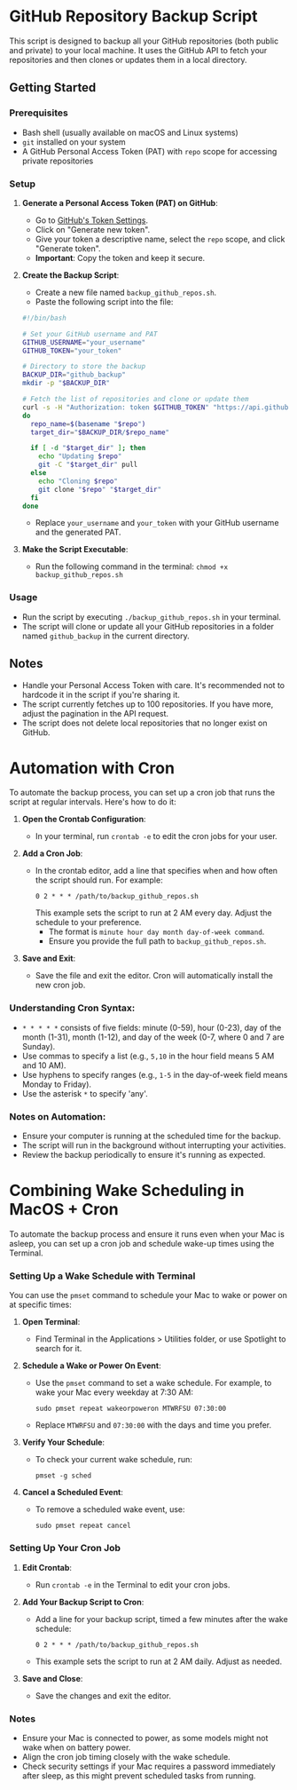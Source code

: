 # GitHub Repository Backup Script

This script is designed to backup all your GitHub repositories (both public and private) to your local machine. It uses the GitHub API to fetch your repositories and then clones or updates them in a local directory.

## Getting Started

### Prerequisites

- Bash shell (usually available on macOS and Linux systems)
- `git` installed on your system
- A GitHub Personal Access Token (PAT) with `repo` scope for accessing private repositories

### Setup

1. **Generate a Personal Access Token (PAT) on GitHub**:
   - Go to [GitHub's Token Settings](https://github.com/settings/tokens).
   - Click on "Generate new token".
   - Give your token a descriptive name, select the `repo` scope, and click "Generate token".
   - **Important**: Copy the token and keep it secure.

2. **Create the Backup Script**:
   - Create a new file named `backup_github_repos.sh`.
   - Paste the following script into the file:

    ```bash
    #!/bin/bash

    # Set your GitHub username and PAT
    GITHUB_USERNAME="your_username"
    GITHUB_TOKEN="your_token"

    # Directory to store the backup
    BACKUP_DIR="github_backup"
    mkdir -p "$BACKUP_DIR"

    # Fetch the list of repositories and clone or update them
    curl -s -H "Authorization: token $GITHUB_TOKEN" "https://api.github.com/users/$GITHUB_USERNAME/repos?per_page=100" | grep -o 'git@[^"]*' | while read -r repo
    do
      repo_name=$(basename "$repo")
      target_dir="$BACKUP_DIR/$repo_name"

      if [ -d "$target_dir" ]; then
        echo "Updating $repo"
        git -C "$target_dir" pull
      else
        echo "Cloning $repo"
        git clone "$repo" "$target_dir"
      fi
    done
    ```

    - Replace `your_username` and `your_token` with your GitHub username and the generated PAT.

3. **Make the Script Executable**:
   - Run the following command in the terminal: `chmod +x backup_github_repos.sh`

### Usage

- Run the script by executing `./backup_github_repos.sh` in your terminal.
- The script will clone or update all your GitHub repositories in a folder named `github_backup` in the current directory.

## Notes

- Handle your Personal Access Token with care. It's recommended not to hardcode it in the script if you're sharing it.
- The script currently fetches up to 100 repositories. If you have more, adjust the pagination in the API request.
- The script does not delete local repositories that no longer exist on GitHub.

# Automation with Cron

To automate the backup process, you can set up a cron job that runs the script at regular intervals. Here's how to do it:

1. **Open the Crontab Configuration**:
   - In your terminal, run `crontab -e` to edit the cron jobs for your user.

2. **Add a Cron Job**:
   - In the crontab editor, add a line that specifies when and how often the script should run. For example:
     ```
     0 2 * * * /path/to/backup_github_repos.sh
     ```
     This example sets the script to run at 2 AM every day. Adjust the schedule to your preference.
     - The format is `minute hour day month day-of-week command`.
     - Ensure you provide the full path to `backup_github_repos.sh`.

3. **Save and Exit**:
   - Save the file and exit the editor. Cron will automatically install the new cron job.

### Understanding Cron Syntax:

- `* * * * *` consists of five fields: minute (0-59), hour (0-23), day of the month (1-31), month (1-12), and day of the week (0-7, where 0 and 7 are Sunday).
- Use commas to specify a list (e.g., `5,10` in the hour field means 5 AM and 10 AM).
- Use hyphens to specify ranges (e.g., `1-5` in the day-of-week field means Monday to Friday).
- Use the asterisk `*` to specify 'any'.

### Notes on Automation:

- Ensure your computer is running at the scheduled time for the backup.
- The script will run in the background without interrupting your activities.
- Review the backup periodically to ensure it's running as expected.

# Combining Wake Scheduling in MacOS + Cron 

To automate the backup process and ensure it runs even when your Mac is asleep, you can set up a cron job and schedule wake-up times using the Terminal.

### Setting Up a Wake Schedule with Terminal

You can use the `pmset` command to schedule your Mac to wake or power on at specific times:

1. **Open Terminal**:
   - Find Terminal in the Applications > Utilities folder, or use Spotlight to search for it.

2. **Schedule a Wake or Power On Event**:
   - Use the `pmset` command to set a wake schedule. For example, to wake your Mac every weekday at 7:30 AM:
     ```
     sudo pmset repeat wakeorpoweron MTWRFSU 07:30:00
     ```
   - Replace `MTWRFSU` and `07:30:00` with the days and time you prefer.

3. **Verify Your Schedule**:
   - To check your current wake schedule, run:
     ```
     pmset -g sched
     ```

4. **Cancel a Scheduled Event**:
   - To remove a scheduled wake event, use:
     ```
     sudo pmset repeat cancel
     ```

### Setting Up Your Cron Job

1. **Edit Crontab**:
   - Run `crontab -e` in the Terminal to edit your cron jobs.

2. **Add Your Backup Script to Cron**:
   - Add a line for your backup script, timed a few minutes after the wake schedule:
     ```
     0 2 * * * /path/to/backup_github_repos.sh
     ```
   - This example sets the script to run at 2 AM daily. Adjust as needed.

3. **Save and Close**:
   - Save the changes and exit the editor.

### Notes

- Ensure your Mac is connected to power, as some models might not wake when on battery power.
- Align the cron job timing closely with the wake schedule.
- Check security settings if your Mac requires a password immediately after sleep, as this might prevent scheduled tasks from running.




